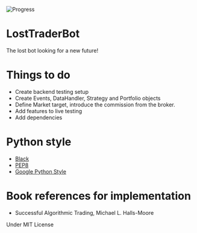 ![Progress](https://progress-bar.dev/28/?title=coded?)
# LostTraderBot
The lost bot looking for a new future!


# Things to do
- Create backend testing setup
- Create Events, DataHandler, Strategy and Portfolio objects
- Define Market target, introduce the commission from the broker.
- Add features to live testing
- Add dependencies

# Python style
- [Black](https://github.com/psf/black)
- [PEP8](https://peps.python.org/pep-0008/)
- [Google Python Style](https://google.github.io/styleguide/pyguide.html)

# Book references for implementation
- Successful Algorithmic Trading, Michael L. Halls-Moore


Under MIT License
